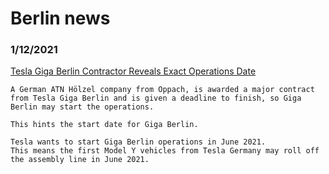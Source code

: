 # Berlin news


### 1/12/2021
[Tesla Giga Berlin Contractor Reveals Exact Operations Date](https://www.youtube.com/watch?v=DzFP2RRooUQ)
```
A German ATN Hölzel company from Oppach, is awarded a major contract from Tesla Giga Berlin and is given a deadline to finish, so Giga Berlin may start the operations.

This hints the start date for Giga Berlin.

Tesla wants to start Giga Berlin operations in June 2021.
This means the first Model Y vehicles from Tesla Germany may roll off the assembly line in June 2021.
```

